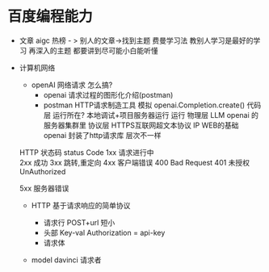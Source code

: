# 百度编程能力

- 文章
    aigc
    热榜 - > 别人的文章->找到主题
    费曼学习法 教别人学习是最好的学习
    再深入的主题 都要讲到尽可能小白能听懂
- 计算机网络
    - openAI 网络请求 怎么搞?
        - openai 请求过程的图形化介绍(postman)
        - postman  HTTP请求制造工具
    模拟 
    openai.Completion.create() 代码层 运行所在?  本地调试+项目服务器运行
    运行 物理层
    LLM openai 的服务器集群里
    协议层 HTTPS互联网超文本协议 IP  WEB的基础 openai 封装了http请求库
    层次不一样

    HTTP  状态码 status Code
    1xx 请求进行中  
    2xx 成功
    3xx 跳转,重定向
    4xx 客户端错误
        400 Bad Request
        401 未授权 UnAuthorized 

    5xx 服务器错误

    - HTTP 基于请求响应的简单协议
        - 请求行 POST+url 短小
        - 头部   Key-val 
            Authorization = api-key
        - 请求体 
    
    - model davinci 请求者